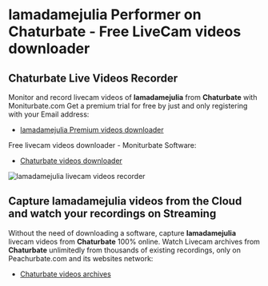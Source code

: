 # lamadamejulia Performer on Chaturbate - Free LiveCam videos downloader

## Chaturbate Live Videos Recorder

Monitor and record livecam videos of **lamadamejulia** from **Chaturbate** with Moniturbate.com
Get a premium trial for free by just and only registering with your Email address:
* [lamadamejulia Premium videos downloader](https://moniturbate.com/request-demo-licence-key.html)

Free livecam videos downloader - Moniturbate Software:
* [Chaturbate videos downloader](https://moniturbate.com/moniturbate-download-software.html)

![lamadamejulia livecam videos recorder](https://peachurnet.com/templates/moniturbate-software.png)


## Capture lamadamejulia videos from the Cloud and watch your recordings on Streaming

Without the need of downloading a software, capture **lamadamejulia** livecam videos from **Chaturbate** 100% online.
Watch Livecam archives from **Chaturbate** unlimitedly from thousands of existing recordings, only on Peachurbate.com and its websites network:
* [Chaturbate videos archives](https://peachurnet.com/)